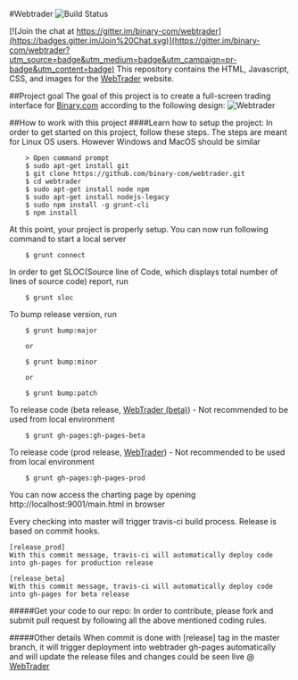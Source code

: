 #Webtrader ![Build Status](https://travis-ci.org/binary-com/webtrader.svg?branch=master)

[![Join the chat at https://gitter.im/binary-com/webtrader](https://badges.gitter.im/Join%20Chat.svg)](https://gitter.im/binary-com/webtrader?utm_source=badge&utm_medium=badge&utm_campaign=pr-badge&utm_content=badge)
This repository contains the HTML, Javascript, CSS, and images for the [WebTrader](http://binary-com.github.io/webtrader) website.

##Project goal
The goal of this project is to create a full-screen trading interface for [Binary.com](https://www.binary.com) according to the following design:
![Webtrader](https://banners.binary.com/misc/webtrader-layout.jpg)

##How to work with this project
####Learn how to setup the project:
In order to get started on this project, follow these steps. The steps are meant for Linux OS users. However Windows and MacOS should be similar

        > Open command prompt
        $ sudo apt-get install git
        $ git clone https://github.com/binary-com/webtrader.git
        $ cd webtrader
        $ sudo apt-get install node npm
        $ sudo apt-get install nodejs-legacy
        $ sudo npm install -g grunt-cli
        $ npm install
    
At this point, your project is properly setup. You can now run following command to start a local server
        
        $ grunt connect

In order to get SLOC(Source line of Code, which displays total number of lines of source code) report, run

        $ grunt sloc

To bump release version, run

        $ grunt bump:major

        or

        $ grunt bump:minor

        or

        $ grunt bump:patch

To release code (beta release, [WebTrader (beta)](http://binary-com.github.io/webtrader/beta)) - Not recommended to be used from local environment

        $ grunt gh-pages:gh-pages-beta

To release code (prod release, [WebTrader](http://binary-com.github.io/webtrader)) - Not recommended to be used from local environment

        $ grunt gh-pages:gh-pages-prod
    
You can now access the charting page by opening http://localhost:9001/main.html in browser

Every checking into master will trigger travis-ci build process. Release is based on commit hooks. 

    [release_prod]
    With this commit message, travis-ci will automatically deploy code into gh-pages for production release

    [release_beta]
    With this commit message, travis-ci will automatically deploy code into gh-pages for beta release

#####Get your code to our repo:
In order to contribute, please fork and submit pull request by following all the above mentioned coding rules.
    
#####Other details
When commit is done with [release] tag in the master branch, it will trigger deployment into webtrader gh-pages automatically and will update the release files and changes could be seen live @ [WebTrader](http://binary-com.github.io/webtrader)

